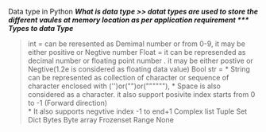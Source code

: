 Data type in Python 
***What is data type >> datat types are used to store the different vaules at memory location  as per application requirement 
*** Types to data Type***
> int = can be reresented as  Demimal number or from 0-9, it may be either positive or Negtive number 
> Float = it can be represended as decimal number or floating point number . it may be either postive or Negtive(1.2e is considered as floating data value)
> Bool
> str = * String  can be represented as collection of character or sequence of character enclosed with ('')or("")or(""""""),
        * Space is also considered as a character. it also support posivite index starts from 0 to -1 (Forward direction)  
        * It also supports negvtive index -1 to end+1
> Complex
> list
> Tuple
> Set
> Dict
> Bytes
> Byte array
> Frozenset
> Range
> None 